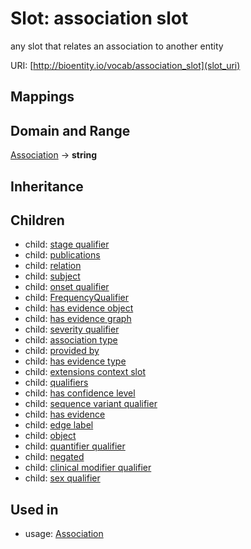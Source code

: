 # Slot: association slot


any slot that relates an association to another entity

URI: [http://bioentity.io/vocab/association_slot](slot_uri)
## Mappings

## Domain and Range

[Association](Association.md) -> **string**
## Inheritance

## Children

 *  child: [stage qualifier](stage_qualifier.md)
 *  child: [publications](publications.md)
 *  child: [relation](relation.md)
 *  child: [subject](subject.md)
 *  child: [onset qualifier](onset_qualifier.md)
 *  child: [FrequencyQualifier](FrequencyQualifier.md)
 *  child: [has evidence object](has_evidence_object.md)
 *  child: [has evidence graph](has_evidence_graph.md)
 *  child: [severity qualifier](severity_qualifier.md)
 *  child: [association type](association_type.md)
 *  child: [provided by](provided_by.md)
 *  child: [has evidence type](has_evidence_type.md)
 *  child: [extensions context slot](extensions_context_slot.md)
 *  child: [qualifiers](qualifiers.md)
 *  child: [has confidence level](has_confidence_level.md)
 *  child: [sequence variant qualifier](sequence_variant_qualifier.md)
 *  child: [has evidence](has_evidence.md)
 *  child: [edge label](edge_label.md)
 *  child: [object](object.md)
 *  child: [quantifier qualifier](quantifier_qualifier.md)
 *  child: [negated](negated.md)
 *  child: [clinical modifier qualifier](clinical_modifier_qualifier.md)
 *  child: [sex qualifier](sex_qualifier.md)
## Used in

 *  usage: [Association](Association.md)
